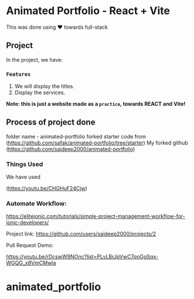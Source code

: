 # Animated Portfolio - React + Vite

This was done using ❤️ towards full-stack

## Project

In the project, we have:

### `Features`

1. We will display the titles.
2. Display the services.

**Note: this is just a website made as a `practice`, towards REACT and Vite!**

## Process of project done

folder name - animated-portfolio
forked starter code from (https://github.com/safak/animated-portfolio/tree/starter)
My forked github (https://github.com/saideep2000/animated-portfolio)


### Things Used

We have used 

(https://youtu.be/CHGHuF24Cjw)

### Automate Workflow:

https://eliteionic.com/tutorials/simple-project-management-workflow-for-ionic-developers/

Project link:
https://github.com/users/saideep2000/projects/2

Pull Request Demo:

https://youtu.be/rDcswW9NOnc?list=PLvLBrJpVwC7qoGgSqx-WGQG_x8VmCMwIa


# animated_portfolio
